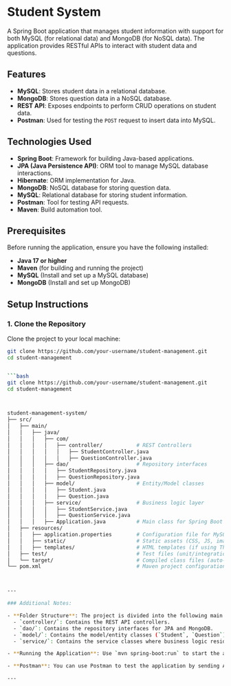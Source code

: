 # Student System

A Spring Boot application that manages student information with support for both MySQL (for relational data) and MongoDB (for NoSQL data). The application provides RESTful APIs to interact with student data and questions.

## Features

- **MySQL**: Stores student data in a relational database.
- **MongoDB**: Stores question data in a NoSQL database.
- **REST API**: Exposes endpoints to perform CRUD operations on student data.
- **Postman**: Used for testing the `POST` request to insert data into MySQL.

## Technologies Used

- **Spring Boot**: Framework for building Java-based applications.
- **JPA (Java Persistence API)**: ORM tool to manage MySQL database interactions.
- **Hibernate**: ORM implementation for Java.
- **MongoDB**: NoSQL database for storing question data.
- **MySQL**: Relational database for storing student information.
- **Postman**: Tool for testing API requests.
- **Maven**: Build automation tool.

## Prerequisites

Before running the application, ensure you have the following installed:

- **Java 17 or higher**
- **Maven** (for building and running the project)
- **MySQL** (Install and set up a MySQL database)
- **MongoDB** (Install and set up MongoDB)

## Setup Instructions

### 1. Clone the Repository

Clone the project to your local machine:

```bash
git clone https://github.com/your-username/student-management.git
cd student-management


```bash
git clone https://github.com/your-username/student-management.git
cd student-management



student-management-system/
├── src/
│   ├── main/
│   │   ├── java/
│   │   │   ├── com/
│   │   │   │   ├── controller/           # REST Controllers
│   │   │   │   │   ├── StudentController.java
│   │   │   │   │   ├── QuestionController.java
│   │   │   ├── dao/                      # Repository interfaces
│   │   │   │   ├── StudentRepository.java
│   │   │   │   ├── QuestionRepository.java
│   │   │   ├── model/                    # Entity/Model classes
│   │   │   │   ├── Student.java
│   │   │   │   ├── Question.java
│   │   │   ├── service/                  # Business logic layer
│   │   │   │   ├── StudentService.java
│   │   │   │   ├── QuestionService.java
│   │   │   ├── Application.java          # Main class for Spring Boot app
│   ├── resources/
│   │   ├── application.properties        # Configuration file for MySQL & MongoDB
│   │   ├── static/                       # Static assets (CSS, JS, images)
│   │   ├── templates/                    # HTML templates (if using Thymeleaf or similar)
│   ├── test/                             # Test files (unit/integration tests)
│   └── target/                           # Compiled class files (auto-generated)
└── pom.xml                               # Maven project configuration



---

### Additional Notes:

- **Folder Structure**: The project is divided into the following main parts:
  - `controller/`: Contains the REST API controllers.
  - `dao/`: Contains the repository interfaces for JPA and MongoDB.
  - `model/`: Contains the model/entity classes (`Student`, `Question`).
  - `service/`: Contains the service classes where business logic resides.

- **Running the Application**: Use `mvn spring-boot:run` to start the application on port `8080`. Ensure that both MySQL and MongoDB are running on your local machine (or update the `application.properties` to connect to remote databases if needed).

- **Postman**: You can use Postman to test the application by sending API requests to `http://localhost:8080`.

---

